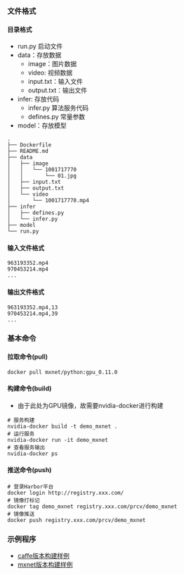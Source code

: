 ### 文件格式
#### 目录格式
* run.py 启动文件
* data：存放数据
	- image：图片数据
	- video: 视频数据
    - input.txt：输入文件
    - output.txt：输出文件
* infer: 存放代码
  - infer.py 算法服务代码
  - defines.py 常量参数
* model：存放模型

```
.
├── Dockerfile
├── README.md
├── data
│   ├── image
│   │   └── 1001717770
│   │       └── 01.jpg
│   ├── input.txt
│   ├── output.txt
│   └── video
│       └── 1001717770.mp4
├── infer
│   ├── defines.py
│   └── infer.py
├── model
└── run.py
```


#### 输入文件格式
```
963193352.mp4
970453214.mp4
...
```

#### 输出文件格式
```
963193352.mp4,13
970453214.mp4,39
...
```

### 基本命令
#### 拉取命令(pull)
```
docker pull mxnet/python:gpu_0.11.0
```

#### 构建命令(build)
* 由于此处为GPU镜像，故需要nvidia-docker进行构建

```
# 服务构建
nvidia-docker build -t demo_mxnet .
# 运行服务
nvidia-docker run -it demo_mxnet
# 查看服务输出
nvidia-docker ps
```

#### 推送命令(push)
```
# 登录Harbor平台
docker login http://registry.xxx.com/ 
# 镜像打标记    				
docker tag demo_mxnet registry.xxx.com/prcv/demo_mxnet
# 镜像推送   	
docker push registry.xxx.com/prcv/demo_mxnet		
```

### 示例程序
* [caffe版本构建样例](caffe/README.md)
* [mxnet版本构建样例](mxnet/README.md)


